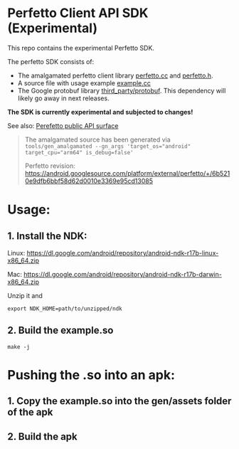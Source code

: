 # Perfetto Client API SDK (Experimental)

This repo contains the experimental Perfetto SDK.

The perfetto SDK consists of:
- The amalgamated perfetto client library [perfetto.cc](perfetto.cc) and 
  [perfetto.h](perfetto.h).
- A source file with usage example [example.cc](example.cc) 
- The Google protobuf library [third_party/protobuf](third_party/protobuf).
  This dependency will likely go away in next releases.


**The SDK is currently experimental and subjected to changes!**

See also:
[Perefetto public API surface](https://android.googlesource.com/platform/external/perfetto/+/refs/heads/master/include/README.md)

>  The amalgamated source has been generated via
>  `tools/gen_amalgamated --gn_args 'target_os="android" target_cpu="arm64" is_debug=false'` 
>
>  Perfetto revision: https://android.googlesource.com/platform/external/perfetto/+/6b5210e9dfb6bbf58d62d0010e3369e95cd13085

# Usage:

## 1. Install the NDK:
Linux:  https://dl.google.com/android/repository/android-ndk-r17b-linux-x86_64.zip

Mac: https://dl.google.com/android/repository/android-ndk-r17b-darwin-x86_64.zip

Unzip it and
```
export NDK_HOME=path/to/unzipped/ndk
```

## 2. Build the example.so
```
make -j
```

# Pushing the .so into an apk:

## 1. Copy the example.so into the gen/assets folder of the apk
## 2. Build the apk

